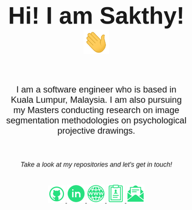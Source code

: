 <link rel="stylesheet" href="https://cdnjs.cloudflare.com/ajax/libs/font-awesome/6.1.1/css/all.min.css"
    integrity="sha512-KfkfwYDsLkIlwQp6LFnl8zNdLGxu9YAA1QvwINks4PhcElQSvqcyVLLD9aMhXd13uQjoXtEKNosOWaZqXgel0g=="
    crossorigin="anonymous" referrerpolicy="no-referrer" />
<link href="https://fonts.googleapis.com/css2?family=Quicksand:wght@400;700&display=swap" rel="stylesheet">

<div  style="font-size:32px; font-family: 'Quicksand', sans-serif;" align="center">
    <h1>Hi! I am Sakthy! <img src="asset/hi.gif" width="70px"></h1>
</div>

<div style="padding:25px 0; font-size:24px; font-family: 'Quicksand', sans-serif;" align="center">I am a software
    engineer who is based in Kuala Lumpur, Malaysia. I am also pursuing my Masters conducting research on image
    segmentation methodologies on psychological projective drawings. </div>

<div>
    <p style="padding:25px 0; font-size:18px; font-family: 'Quicksand', sans-serif;" align="center">
        <i>Take a look at my repositories and let's get in touch!</i></p>
    <p align="center">
        <a href= "https://github.com/Sakthyvell/">
            <img src="asset/icons8-github-48.png"/>
        </a>
        <a href= "https://www.linkedin.com/in/Sakthyvell/">
            <img src="asset/icons8-linkedin-circled-50.png"/>
        </a>
        <a href= "https://www.sakthyvells.com">
            <img src="asset/icons8-website-50.png"/>
        </a>
        <a href="#">
            <img src="asset/icons8-cv-50.png"/>
        </a>
        <a href="mailto:sakthyvell@outlook.com">
            <img src="asset/icons8-email-open-50.png">
        </a>
        </p>

</div>